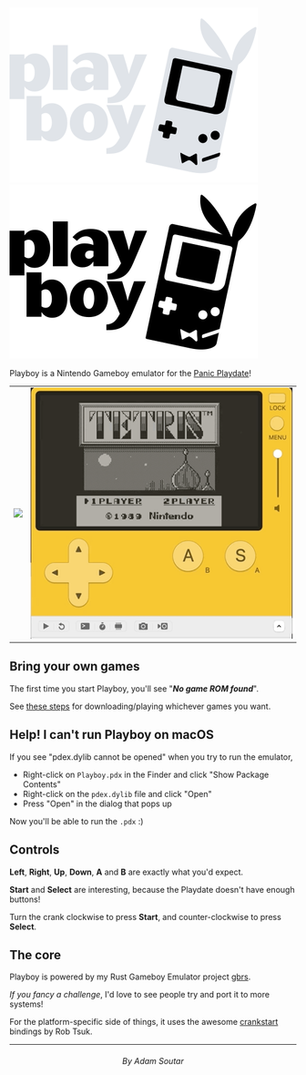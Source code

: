 ![Playboy logo](./assets/Logo-GitHub-Grey.svg#gh-dark-mode-only)
![Playboy logo](./assets/Logo-Black.svg#gh-light-mode-only)

Playboy is a Nintendo Gameboy emulator for the [Panic Playdate](https://play.date)!

<table>
  <tr>
    <td><img src="./assets/mario.gif" /></td>
    <td><img src="./assets/tetris.gif" /></td>
  </tr>
</table>

## Bring your own games

The first time you start Playboy, you'll see "**_No game ROM found_**".

See [these steps](./docs/adding-roms.md) for downloading/playing whichever games
you want.

## Help! I can't run Playboy on macOS

If you see "pdex.dylib cannot be opened" when you try to run the emulator,

- Right-click on `Playboy.pdx` in the Finder and click "Show Package Contents"
- Right-click on the `pdex.dylib` file and click "Open"
- Press "Open" in the dialog that pops up

Now you'll be able to run the `.pdx` :)

## Controls

**Left**, **Right**, **Up**, **Down**, **A** and **B** are exactly what you'd
expect.

**Start** and **Select** are interesting, because the Playdate doesn't have
enough buttons!

Turn the crank clockwise to press **Start**, and counter-clockwise to press
**Select**.

## The core

Playboy is powered by my Rust Gameboy Emulator project [gbrs](https://github.com/adamsoutar/gbrs).

_If you fancy a challenge_, I'd love to see people try and port it to more systems!

For the platform-specific side of things, it uses the awesome [crankstart](https://github.com/rtsuk/crankstart) bindings by Rob Tsuk.

---

<h6 align="center">By Adam Soutar</h6>
